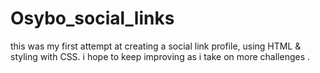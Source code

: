 # Osybo_social_links
this was my first attempt at creating a social link profile, using HTML &amp; styling with CSS. i hope to keep improving as i take on more challenges .
